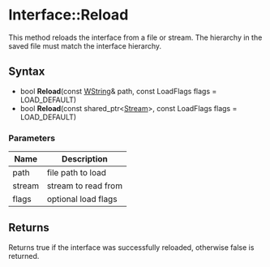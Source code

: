 # Interface::Reload #
This method reloads the interface from a file or stream. The hierarchy in the saved file must match the interface hierarchy.

## Syntax ##
- bool **Reload**(const [WString](WString.md)& path, const LoadFlags flags = LOAD_DEFAULT)
- bool **Reload**(const shared_ptr<[Stream](Stream.md)>, const LoadFlags flags = LOAD_DEFAULT)

### Parameters ###
| Name | Description |
| --- | --- |
| path | file path to load |
| stream | stream to read from |
| flags | optional load flags |

## Returns ##
Returns true if the interface was successfully reloaded, otherwise false is returned.
